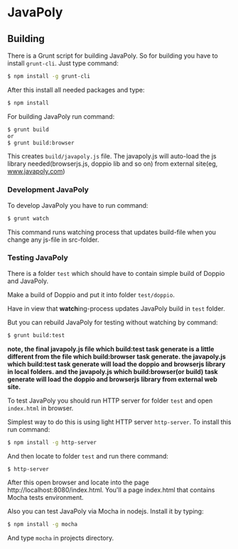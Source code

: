 # JavaPoly

## Building

There is a Grunt script for building JavaPoly. So for building you have to install `grunt-cli`. Just type command:
```sh
$ npm install -g grunt-cli
```

After this install all needed packages and type:
```sh
$ npm install
```

For building JavaPoly run command:
```sh
$ grunt build
or
$ grunt build:browser
```

This creates `build/javapoly.js` file.
The javapoly.js will auto-load the js library needed(browserjs.js, doppio lib and so on) from external site(eg, www.javapoly.com)

### Development JavaPoly

To develop JavaPoly you have to run command:
```sh
$ grunt watch
```

This command runs watching process that updates build-file when you change any js-file in src-folder.

### Testing JavaPoly

There is a folder `test` which should have to contain simple build of Doppio and JavaPoly.

Make a build of Doppio and put it into folder `test/doppio`.

Have in view that **watch**ing-process updates JavaPoly build in `test` folder.

But you can rebuild JavaPoly for testing without watching by command:
```sh
$ grunt build:test
```

**note, the final javapoly.js file which build:test task generate is a little different from the file which build:browser task generate.
the javapoly.js which build:test task generate will load the doppio and browserjs library in local folders.
and the javapoly.js which build:browser(or build) task generate will load the doppio and browserjs library from external web site.** 

To test JavaPoly you should run HTTP server for folder `test` and open `index.html` in browser.

Simplest way to do this is using light HTTP server `http-server`. To install this run command:
```sh
$ npm install -g http-server
```

And then locate to folder `test` and run there command:
```sh
$ http-server
```

After this open browser and locate into the page http://localhost:8080/index.html. You'll a page index.html that contains Mocha tests environment.

Also you can test JavaPoly via Mocha in nodejs. Install it by typing:
```sh
$ npm install -g mocha
```

And type `mocha` in projects directory.